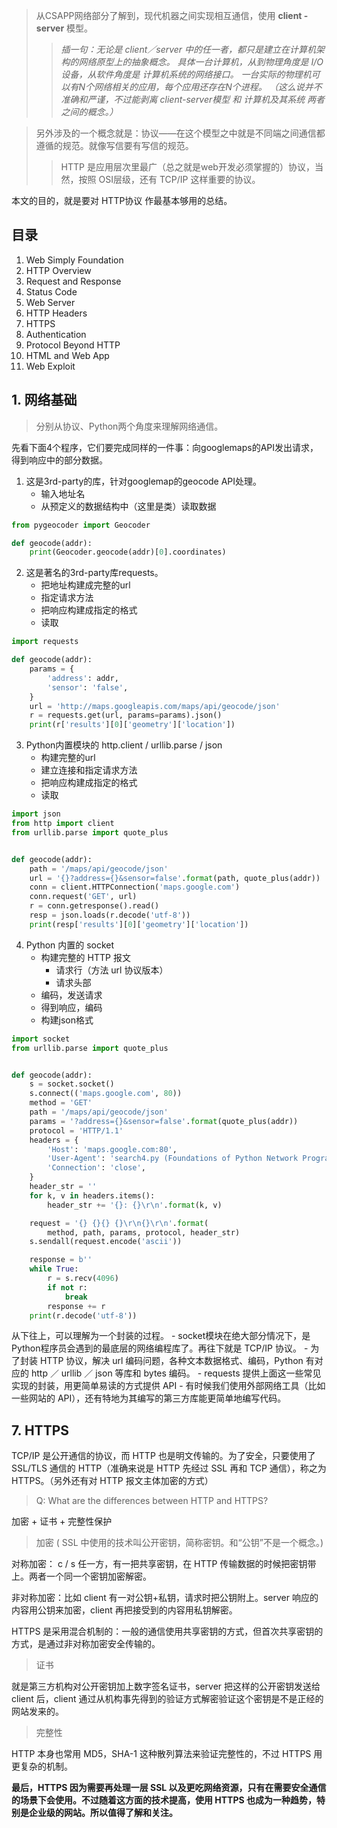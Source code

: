 > 从CSAPP网络部分了解到，现代机器之间实现相互通信，使用 **client - server** 模型。
>> *插一句：无论是 client／server 中的任一者，都只是建立在计算机架构的网络原型上的抽象概念。
具体一台计算机，从到物理角度是 I/O设备，从软件角度是 计算机系统的网络接口。
一台实际的物理机可以有N个网络相关的应用，每个应用还存在N个进程。
（这么说并不准确和严谨，不过能剥离 client-server模型 和 计算机及其系统 两者之间的概念。）*

> 另外涉及的一个概念就是：协议——在这个模型之中就是不同端之间通信都遵循的规范。就像写信要有写信的规范。
>> HTTP 是应用层次里最广（总之就是web开发必须掌握的）协议，当然，按照 OSI层级，还有 TCP/IP 这样重要的协议。

本文的目的，就是要对 HTTP协议 作最基本够用的总结。

## 目录
1. Web Simply Foundation
2. HTTP Overview
3. Request and Response
4. Status Code
5. Web Server
6. HTTP Headers
7. HTTPS
8. Authentication
9. Protocol Beyond HTTP
10. HTML and Web App
11. Web Exploit


## 1. 网络基础
> 分别从协议、Python两个角度来理解网络通信。

先看下面4个程序，它们要完成同样的一件事：向googlemaps的API发出请求，得到响应中的部分数据。

1. 这是3rd-party的库，针对googlemap的geocode API处理。
    - 输入地址名
    - 从预定义的数据结构中（这里是类）读取数据
```python
from pygeocoder import Geocoder

def geocode(addr):
    print(Geocoder.geocode(addr)[0].coordinates)
```

2. 这是著名的3rd-party库requests。
    - 把地址构建成完整的url
    - 指定请求方法
    - 把响应构建成指定的格式
    - 读取
```python
import requests

def geocode(addr):
    params = {
        'address': addr,
        'sensor': 'false',
    }
    url = 'http://maps.googleapis.com/maps/api/geocode/json'
    r = requests.get(url, params=params).json()
    print(r['results'][0]['geometry']['location'])
```

3. Python内置模块的 http.client / urllib.parse / json
    - 构建完整的url
    - 建立连接和指定请求方法
    - 把响应构建成指定的格式
    - 读取
```python
import json
from http import client
from urllib.parse import quote_plus


def geocode(addr):
    path = '/maps/api/geocode/json'
    url = '{}?address={}&sensor=false'.format(path, quote_plus(addr))
    conn = client.HTTPConnection('maps.google.com')
    conn.request('GET', url)
    r = conn.getresponse().read()
    resp = json.loads(r.decode('utf-8'))
    print(resp['results'][0]['geometry']['location'])
```

4. Python 内置的 socket
    - 构建完整的 HTTP 报文
        - 请求行（方法 url 协议版本）
        - 请求头部
    - 编码，发送请求
    - 得到响应，编码
    - 构建json格式
```python
import socket
from urllib.parse import quote_plus


def geocode(addr):
    s = socket.socket()
    s.connect(('maps.google.com', 80))
    method = 'GET'
    path = '/maps/api/geocode/json'
    params = '?address={}&sensor=false'.format(quote_plus(addr))
    protocol = 'HTTP/1.1'
    headers = {
        'Host': 'maps.google.com:80',
        'User-Agent': 'search4.py (Foundations of Python Network Programming)',
        'Connection': 'close',
    }
    header_str = ''
    for k, v in headers.items():
        header_str += '{}: {}\r\n'.format(k, v)

    request = '{} {}{} {}\r\n{}\r\n'.format(
        method, path, params, protocol, header_str)
    s.sendall(request.encode('ascii'))

    response = b''
    while True:
        r = s.recv(4096)
        if not r:
            break
        response += r
    print(r.decode('utf-8'))
```

从下往上，可以理解为一个封装的过程。
    - socket模块在绝大部分情况下，是Python程序员会遇到的最底层的网络编程库了。再往下就是 TCP/IP 协议。
    - 为了封装 HTTP 协议，解决 url 编码问题，各种文本数据格式、编码，Python 有对应的 http ／ urllib ／ json 等库和 bytes 编码。
    - requests 提供上面这一些常见实现的封装，用更简单易读的方式提供 API
    - 有时候我们使用外部网络工具（比如一些网站的 API），还有特地为其编写的第三方库能更简单地编写代码。





## 7. HTTPS
TCP/IP 是公开通信的协议，而 HTTP 也是明文传输的。为了安全，只要使用了 SSL/TLS 通信的 HTTP（准确来说是 HTTP 先经过 SSL 再和 TCP 通信），称之为 HTTPS。（另外还有对 HTTP 报文主体加密的方式）

> Q: What are the differences between HTTP and HTTPS?

加密 + 证书 + 完整性保护

> 加密 ( SSL 中使用的技术叫公开密钥，简称密钥。和“公钥”不是一个概念。)

对称加密： c / s 任一方，有一把共享密钥，在 HTTP 传输数据的时候把密钥带上。两者一个同一个密钥加密解密。

非对称加密：比如 client 有一对公钥+私钥，请求时把公钥附上。server 响应的内容用公钥来加密，client 再把接受到的内容用私钥解密。

HTTPS 是采用混合机制的：一般的通信使用共享密钥的方式，但首次共享密钥的方式，是通过非对称加密安全传输的。

> 证书

就是第三方机构对公开密钥加上数字签名证书，server 把这样的公开密钥发送给 client 后，client 通过从机构事先得到的验证方式解密验证这个密钥是不是正经的网站发来的。

> 完整性

HTTP 本身也常用 MD5，SHA-1 这种散列算法来验证完整性的，不过 HTTPS 用更复杂的机制。

**最后，HTTPS 因为需要再处理一层 SSL 以及更吃网络资源，只有在需要安全通信的场景下会使用。不过随着这方面的技术提高，使用 HTTPS 也成为一种趋势，特别是企业级的网站。所以值得了解和关注。**
